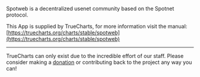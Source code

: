 Spotweb is a decentralized usenet community based on the Spotnet protocol.

This App is supplied by TrueCharts, for more information visit the manual: [https://truecharts.org/charts/stable/spotweb](https://truecharts.org/charts/stable/spotweb)

---

TrueCharts can only exist due to the incredible effort of our staff.
Please consider making a [donation](https://truecharts.org/sponsor) or contributing back to the project any way you can!
